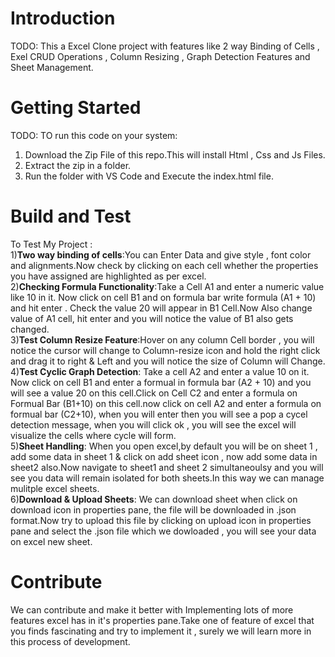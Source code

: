 # Introduction 
TODO: This a Excel Clone project with features like 2 way Binding of Cells , Exel CRUD Operations , Column Resizing , Graph Detection Features and Sheet Management. 

# Getting Started
TODO: TO run this code on your system:
1.	Download the Zip File of this repo.This will install Html , Css and Js Files.
2.	Extract the zip in a folder.
3.	Run the folder with VS Code and Execute the index.html file.

# Build and Test
To Test My Project : <br>
1)<b>Two way binding of cells</b>:You can Enter Data and give style , font color and alignments.Now check by clicking on each cell whether the properties you have assigned are highlighted as per excel.<br>
2)<b>Checking Formula Functionality</b>:Take a Cell A1 and enter a numeric value like 10 in it. Now click on cell B1 and on formula bar write formula (A1 + 10) and hit enter . Check the value 20 will appear in B1 Cell.Now Also change value of A1 cell, hit enter and you will notice the value of B1 also gets changed.<br>
3)<b>Test Column Resize Feature</b>:Hover on any column Cell border , you will notice the cursor will change to Column-resize icon and hold the right click and drag it to right & Left and you will notice the size of Column will Change.<br> 
4)<b>Test Cyclic Graph Detection</b>: Take a cell A2 and enter a value 10 on it. Now click on cell B1 and enter a formual in formula bar (A2 + 10) and you will see a value 20 on this cell.Click on Cell C2 and enter a formula on Formual Bar (B1+10) on this cell.now click on cell A2 and enter a formula on formual bar (C2+10), when you will enter then you will see a pop a cycel detection message, when you will click ok , you will see the excel will visualize the cells where cycle will form.<br>
5)<b>Sheet Handling</b>: When you open excel,by default you will be on sheet 1 , add some data in sheet 1 & click on  add sheet icon , now add some data in sheet2 also.Now navigate to sheet1 and sheet 2 simultaneoulsy and you will see you data will remain isolated for both sheets.In this way we can manage mulitple excel sheets.<br>
6)<b>Download & Upload Sheets</b>: We can download sheet  when click on download icon in properties pane, the file will be downloaded in .json format.Now try to upload this file by clicking on upload icon in properties pane and select the .json file which we dowloaded , you will see your data on excel new sheet.<br>
# Contribute
We can contribute and make it better with Implementing lots of more features excel has in it's properties pane.Take one of feature of excel that you finds fascinating and try to implement it , surely we will learn more in this process of development.

